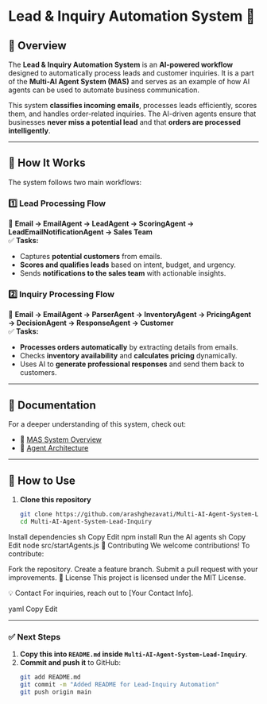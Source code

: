 # Lead & Inquiry Automation System 🚀

## 🔹 Overview
The **Lead & Inquiry Automation System** is an **AI-powered workflow** designed to automatically process leads and customer inquiries. It is a part of the **Multi-AI Agent System (MAS)** and serves as an example of how AI agents can be used to automate business communication.

This system **classifies incoming emails**, processes leads efficiently, scores them, and handles order-related inquiries. The AI-driven agents ensure that businesses **never miss a potential lead** and that **orders are processed intelligently**.

---

## 📌 How It Works
The system follows two main workflows:

### **1️⃣ Lead Processing Flow**
📧 **Email → EmailAgent → LeadAgent → ScoringAgent → LeadEmailNotificationAgent → Sales Team**  
✅ **Tasks:**
- Captures **potential customers** from emails.
- **Scores and qualifies leads** based on intent, budget, and urgency.
- Sends **notifications to the sales team** with actionable insights.

### **2️⃣ Inquiry Processing Flow**
📧 **Email → EmailAgent → ParserAgent → InventoryAgent → PricingAgent → DecisionAgent → ResponseAgent → Customer**  
✅ **Tasks:**
- **Processes orders automatically** by extracting details from emails.
- Checks **inventory availability** and **calculates pricing** dynamically.
- Uses AI to **generate professional responses** and send them back to customers.

---

## 📖 Documentation
For a deeper understanding of this system, check out:
- 📌 [MAS System Overview](https://github.com/arashghezavati/Multi-AI-Agent-System/blob/main/docs/01-MAS-System-Overview.md)
- 📌 [Agent Architecture](https://github.com/arashghezavati/Multi-AI-Agent-System/blob/main/docs/02-Agent-Architecture.md)

---

## 🚀 How to Use
1. **Clone this repository**
   ```sh
   git clone https://github.com/arashghezavati/Multi-AI-Agent-System-Lead-Inquiry.git
   cd Multi-AI-Agent-System-Lead-Inquiry
Install dependencies
sh
Copy
Edit
npm install
Run the AI agents
sh
Copy
Edit
node src/startAgents.js
🤝 Contributing
We welcome contributions! To contribute:

Fork the repository.
Create a feature branch.
Submit a pull request with your improvements.
📜 License
This project is licensed under the MIT License.

💡 Contact
For inquiries, reach out to [Your Contact Info].

yaml
Copy
Edit

---

### **✅ Next Steps**
1. **Copy this into `README.md` inside `Multi-AI-Agent-System-Lead-Inquiry`**.
2. **Commit and push it** to GitHub:
   ```sh
   git add README.md
   git commit -m "Added README for Lead-Inquiry Automation"
   git push origin main